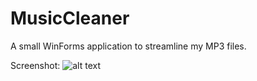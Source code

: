 # MusicCleaner
A small WinForms application to streamline my MP3 files.

Screenshot:
![alt text](https://raw.githubusercontent.com/mbodm/musiccleaner/master/.png)
